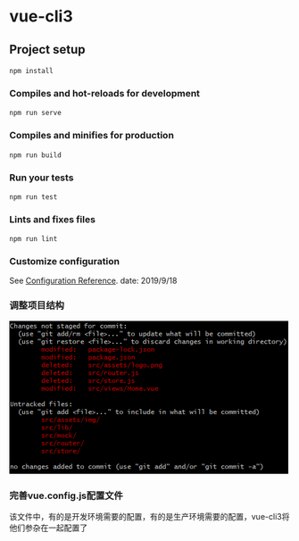 # vue-cli3

## Project setup
```
npm install
```

### Compiles and hot-reloads for development
```
npm run serve
```

### Compiles and minifies for production
```
npm run build
```

### Run your tests
```
npm run test
```

### Lints and fixes files
```
npm run lint
```

### Customize configuration
See [Configuration Reference](https://cli.vuejs.org/config/).
date: 2019/9/18

### 调整项目结构
![目录结构新增或调整的文件](./src/assets/img/目录结构调整的文件.jpg)

### 完善vue.config.js配置文件
该文件中，有的是开发环境需要的配置，有的是生产环境需要的配置，vue-cli3将他们参杂在一起配置了
